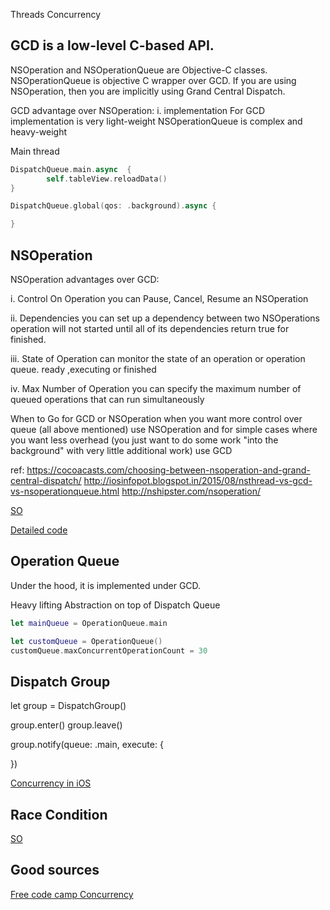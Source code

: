 Threads Concurrency


## GCD is a low-level C-based API.
NSOperation and NSOperationQueue are Objective-C classes.
NSOperationQueue is objective C wrapper over GCD. If you are using NSOperation, then you are implicitly using Grand Central Dispatch.

GCD advantage over NSOperation:
i. implementation
For GCD implementation is very light-weight
NSOperationQueue is complex and heavy-weight

Main thread
```swift
DispatchQueue.main.async  { 
		self.tableView.reloadData()
}

DispatchQueue.global(qos: .background).async {

}

```

## NSOperation 

NSOperation advantages over GCD:

i. Control On Operation
you can Pause, Cancel, Resume an NSOperation

ii. Dependencies
you can set up a dependency between two NSOperations
operation will not started until all of its dependencies return true for finished.

iii. State of Operation
can monitor the state of an operation or operation queue. ready ,executing or finished

iv. Max Number of Operation
you can specify the maximum number of queued operations that can run simultaneously

When to Go for GCD or NSOperation
when you want more control over queue (all above mentioned) use NSOperation and for simple cases where you want less overhead (you just want to do some work "into the background" with very little additional work) use GCD

ref:
https://cocoacasts.com/choosing-between-nsoperation-and-grand-central-dispatch/ http://iosinfopot.blogspot.in/2015/08/nsthread-vs-gcd-vs-nsoperationqueue.html 
http://nshipster.com/nsoperation/


[SO](https://stackoverflow.com/questions/10373331/nsoperation-vs-grand-central-dispatch)

[Detailed code](http://www.knowstack.com/swift-3-1-concurrency-operation-queue-grand-central-dispatch/)

## Operation Queue
Under the hood, it is implemented under GCD.

Heavy lifting
Abstraction on top of Dispatch Queue

```swift
let mainQueue = OperationQueue.main

let customQueue = OperationQueue()
customQueue.maxConcurrentOperationCount = 30
```


## Dispatch Group

let group = DispatchGroup()


group.enter()
group.leave()



group.notify(queue: .main, execute: {

})


[Concurrency in iOS ](https://metova.com/concurrency-in-ios/)



## Race Condition


[SO](https://stackoverflow.com/questions/34510/what-is-a-race-condition?rq=1)



## Good sources

[Free code camp Concurrency](https://www.freecodecamp.org/news/ios-concurrency/)